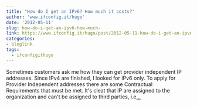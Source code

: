 ```yaml
---
title: "How do I get an IPv6? How much it costs?"
author: 'www.ifconfig.it/hugo'
date: '2012-05-11'
slug: how-do-i-get-an-ipv6-how-much-
link: https://www.ifconfig.it/hugo/post/2012-05-11-how-do-i-get-an-ipv6/
categories:
- bloglink
tags:
  - ifconfigithugo
---
```


Sometimes customers ask me how they can get provider independent IP addresses. Since IPv4 are finished, I looked for IPv6 only. To apply for Provider Independent addresses there are some Contractual Requirements that must be met. It's cleat that IP are assigned to the organization and can't be assigned to third parties, i.e[... <i class="fas fa-external-link-alt"></i>](https://www.ifconfig.it/hugo/post/2012-05-11-how-do-i-get-an-ipv6/)

